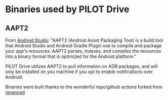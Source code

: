 # Binaries used by PILOT Drive

## AAPT2

 From [Android Studio](https://developer.android.com/tools/aapt2): "AAPT2 (Android Asset Packaging Tool) is a build tool that Android Studio and Android Gradle Plugin use to compile and package your app's resources. AAPT2 parses, indexes, and compiles the resources into a binary format that is optimized for the Android platform."

 PILOT Drive utilizes AAPT2 to pull information on ADB packages, and will only be installed on you machine if you opt to enable notifications over Android.

 Binaries were built thanks to the wonderful repo/github actions forked from [revanced](https://github.com/revanced/aapt2)